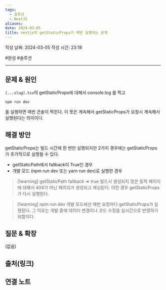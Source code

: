 ```yaml
---
tags:
  - 솔루션
  - NextJS
aliases: 
date: 2024-03-05
title: nextjs의 getStaticProps가 매번 실행되는 문제
---
```

작성 날짜: 2024-03-05
작성 시간: 23:18

#완성 #솔루션

----

## 문제 & 원인
`[...slug].tsx`의 getStaticProps에 대해서 console.log 를 찍고 

```terminal
npm run dev
```

를 실행하면 매번 콘솔이 찍힌다. 이 뜻은 계속해서 getStaticProps가 요청시 계속해서 실행된다는 의미이다.
## 해결 방안

getStaticProps는 빌드 시간에 한 번만 실행되지만 2가지 경우에는 getStaticProps가 추가적으로 실행될 수 있다.

- getStaticPath에서 fallback이 True인 경우
- 개발 모드 (npm run dev 또는 yarn run dev)로 실행한 경우

>[!warning] getStaticPath fallback => true
> 빌드시 생성되지 않은 동적 페이지에 대해서 404가 아닌 페이지가 생성되고 캐싱된다. 이런 경우 getStaticProps가 다시 실행된다.

>[!warning] npm run dev
>개발 모드에선 매번 요청마다 getStaticProps가 실행된다. 그 이유는 개발 중에 데이터 변경이나 코드 수정을 실시간으로 반영하기 위함이다.

## 질문 & 확장

(없음)

## 출처(링크)


## 연결 노트
